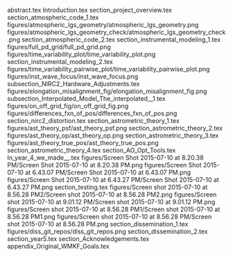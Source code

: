 abstract.tex
Introduction.tex
section_project_overview.tex
section_atmospheric_code_1.tex
figures/atmospheric_lgs_geometry/atmospheric_lgs_geometry.png
figures/atmospheric_lgs_geometry_check/atmospheric_lgs_geometry_check.png
section_atmospheric_code_2.tex
section_instrumental_modeling_1.tex
figures/full_pd_grid/full_pd_grid.png
figures/time_variability_plot/time_variability_plot.png
section_instrumental_modeling_2.tex 
figures/time_variability_pairwise_plot/time_variability_pairwise_plot.png
figures/inst_wave_focus/inst_wave_focus.png
subsection_NIRC2_Hardware_Adjustments.tex
figures/elongation_misalignment_fig/elongation_misalignment_fig.png
subsection_Interpolated_Model_The_interpolated__1.tex
figures/on_off_grid_fig/on_off_grid_fig.png
figures/differences_fxn_of_pos/differences_fxn_of_pos.png
section_nirc2_distortion.tex
section_astrometric_theory_1.tex
figures/ast_theory_psf/ast_theory_psf.png
section_astrometric_theory_2.tex
figures/ast_theory_op/ast_theory_op.png
section_astrometric_theory_3.tex
figures/ast_theory_true_pos/ast_theory_true_pos.png
section_astrometric_theory_4.tex
section_AO_Opt_Tools.tex
In_year_4_we_made__.tex
figures/Screen Shot 2015-07-10 at 8.20.38 PM/Screen Shot 2015-07-10 at 8.20.38 PM.png
figures/Screen Shot 2015-07-10 at 6.43.07 PM/Screen Shot 2015-07-10 at 6.43.07 PM.png
figures/Screen Shot 2015-07-10 at 6.43.27 PM/Screen Shot 2015-07-10 at 6.43.27 PM.png
section_testing.tex
figures/Screen shot 2015-07-10 at 8.56.28 PM2/Screen shot 2015-07-10 at 8.56.28 PM2.png
figures/Screen shot 2015-07-10 at 9.01.12 PM/Screen shot 2015-07-10 at 9.01.12 PM.png
figures/Screen shot 2015-07-10 at 8.56.28 PM1/Screen shot 2015-07-10 at 8.56.28 PM1.png
figures/Screen shot 2015-07-10 at 8.56.28 PM/Screen shot 2015-07-10 at 8.56.28 PM.png
section_dissemination_1.tex
figures/diss_git_repos/diss_git_repos.png
section_dissemination_2.tex
section_year5.tex
section_Acknowledgements.tex
appendix_Original_WMKF_Goals.tex
